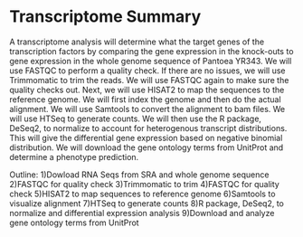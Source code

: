 # Transcriptome Summary
A transcriptome analysis will determine what the target genes of the transcription factors by comparing the gene expression in the knock-outs to gene expression in the whole genome sequence of Pantoea YR343. 
We will use FASTQC to perform a quality check. If there are no issues, we will use Trimmomatic to trim the reads. We will use FASTQC again to make sure the quality checks out. Next, we will use HISAT2 to map the sequences to the reference genome. We will first index the genome and then do the actual alignment. We will use Samtools to convert the alignment to bam files. We will use HTSeq to generate counts. We will then use the R package, DeSeq2, to normalize to account for heterogenous transcript distributions. This will give the differential gene expression based on negative binomial distribution. We will download the gene ontology terms from UnitProt and determine a phenotype prediction.  

Outline:
1)Dowload RNA Seqs from SRA and whole genome sequence
2)FASTQC for quality check
3)Trimmomatic to trim
4)FASTQC for quality check
5)HISAT2 to map sequences to reference genome
6)Samtools to visualize alignment
7)HTSeq to generate counts
8)R package, DeSeq2, to normalize and differential expression analysis
9)Download and analyze gene ontology terms from UnitProt
